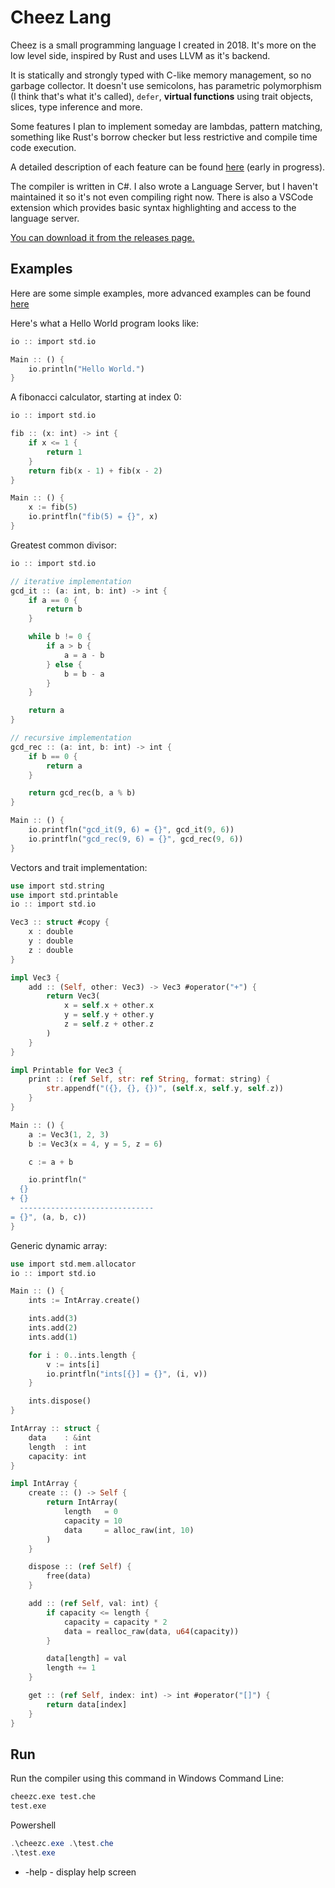 # Cheez Lang

Cheez is a small programming language I created in 2018. It's more on the low level side, inspired by Rust and uses LLVM as it's backend.

It is statically and strongly typed with C-like memory management, so no garbage collector. It doesn't use semicolons, has parametric polymorphism (I think that's what it's called), `defer`, __virtual functions__ using trait objects, slices, type inference and more.

Some features I plan to implement someday are lambdas, pattern matching, something like Rust's borrow checker but less restrictive and compile time code execution.

A detailed description of each feature can be found [here](https://github.com/Nimaoth/CheezLang/wiki) (early in progress).

The compiler is written in C#. I also wrote a Language Server, but I haven't maintained it so it's not even compiling right now. There is also a VSCode extension which provides basic syntax highlighting and access to the language server.

[You can download it from the releases page.](https://github.com/Nimaoth/CheezLang/releases)

## Examples

Here are some simple examples, more advanced examples can be found [here](https://github.com/Nimaoth/CheezLang/tree/release/examples/examples)

Here's what a Hello World program looks like:
```rust
io :: import std.io

Main :: () {
    io.println("Hello World.")
}
```

A fibonacci calculator, starting at index 0:
```rust
io :: import std.io

fib :: (x: int) -> int {
    if x <= 1 {
        return 1
    }
    return fib(x - 1) + fib(x - 2)
}

Main :: () {
    x := fib(5)
    io.printfln("fib(5) = {}", x)
}
```

Greatest common divisor:
```rust
io :: import std.io

// iterative implementation
gcd_it :: (a: int, b: int) -> int {
    if a == 0 {
        return b
    }

    while b != 0 {
        if a > b {
            a = a - b
        } else {
            b = b - a
        }
    }

    return a
}

// recursive implementation
gcd_rec :: (a: int, b: int) -> int {
    if b == 0 {
        return a
    }

    return gcd_rec(b, a % b)
}

Main :: () {
    io.printfln("gcd_it(9, 6) = {}", gcd_it(9, 6))
    io.printfln("gcd_rec(9, 6) = {}", gcd_rec(9, 6))
}
```

Vectors and trait implementation:
```rust
use import std.string
use import std.printable
io :: import std.io

Vec3 :: struct #copy {
    x : double
    y : double
    z : double
}

impl Vec3 {
    add :: (Self, other: Vec3) -> Vec3 #operator("+") {
        return Vec3(
            x = self.x + other.x
            y = self.y + other.y
            z = self.z + other.z
        )
    }
}

impl Printable for Vec3 {
    print :: (ref Self, str: ref String, format: string) {
        str.appendf("({}, {}, {})", (self.x, self.y, self.z))
    }
}

Main :: () {
    a := Vec3(1, 2, 3)
    b := Vec3(x = 4, y = 5, z = 6)

    c := a + b

    io.printfln("
  {}
+ {}
  ------------------------------
= {}", (a, b, c))
}
```

Generic dynamic array:
```rust
use import std.mem.allocator
io :: import std.io

Main :: () {
    ints := IntArray.create()

    ints.add(3)
    ints.add(2)
    ints.add(1)

    for i : 0..ints.length {
        v := ints[i]
        io.printfln("ints[{}] = {}", (i, v))
    }

    ints.dispose()
}

IntArray :: struct {
    data    : &int
    length  : int
    capacity: int
}

impl IntArray {
    create :: () -> Self {
        return IntArray(
            length   = 0
            capacity = 10
            data     = alloc_raw(int, 10)
        )
    }

    dispose :: (ref Self) {
        free(data)
    }

    add :: (ref Self, val: int) {
        if capacity <= length {
            capacity = capacity * 2
            data = realloc_raw(data, u64(capacity))
        }

        data[length] = val
        length += 1
    }

    get :: (ref Self, index: int) -> int #operator("[]") {
        return data[index]
    }
}
```

## Run
Run the compiler using this command in Windows Command Line:
```bat
cheezc.exe test.che
test.exe
```
Powershell
```ps1
.\cheezc.exe .\test.che
.\test.exe
```

- -help - display help screen
